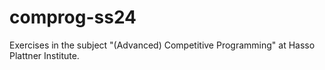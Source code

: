 # comprog-ss24
Exercises in the subject "(Advanced) Competitive Programming" at Hasso Plattner Institute.
